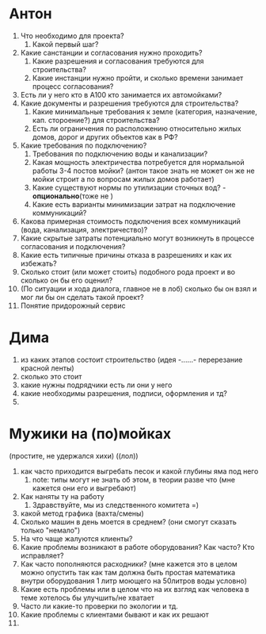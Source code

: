 # Антон
1. Что необходимо для проекта?
	1. Какой первый шаг?
2. Какие санстанции и согласования нужно проходить?
	1. Какие разрешения и согласования требуются для строительства?
	2. Какие инстанции нужно пройти, и сколько времени занимает процесс согласования?
3. Есть ли у него кто в А100 кто занимается их автомойками?
4. Какие документы и разрешения требуются для строительства? 
	1. Какие минимальные требования к земле (категория, назначение, кап. стороение?) для строительства?
	2. Есть ли ограничения по расположению относительно жилых домов, дорог и других объектов как в РФ?
5. Какие требования по подключению?
	1. Требования по подключению воды и канализации?
	2. Какая мощность электричества потребуется для нормальной работы 3-4 постов мойки?
	   (антон такое знать не может он же не мойки строит а по вопросам жилых домов работает)
	3. Какие существуют нормы по утилизации сточных вод? - **опционально**(тоже не )
	4. Какие есть варианты минимизации затрат на подключение коммуникаций?
6.  Какова примерная стоимость подключения всех коммуникаций (вода, канализация, электричество)?
7. Какие скрытые затраты потенциально могут возникнуть в процессе согласования и подключения?
8. Какие есть типичные причины отказа в разрешениях и как их избежать?
9. Сколько стоит (или может стоить) подобного рода проект и во сколько он бы его оценил?
10. (По ситуации и хода диалога, главное не в лоб) сколько бы он взял и мог ли бы он сделать такой проект? 
11. Понятие придорожный сервис
# Дима
1. из каких этапов состоит строительство (идея -......- перерезание красной ленты)
2. сколько это стоит
3. какие нужны подрядчики
	есть ли они у него
4. какие необходимы разрешения, подписи, оформления и тд?
5. 
# Мужики на (по)мойках 
(простите, не удержался хихи) ((лол))
1. как часто приходится выгребать песок и какой глубины яма под него
	1. note: типы могут не знать об этом, в теории разве что
	   (мне кажется они его и выгребают)
2. Как наняты ту на работу
	1. Здравствуйте, мы из следственного комитета =)
3. какой метод графика (вахта/смены)
4. Сколько машин в день моется в среднем?
   (они смогут сказать только "немало")
5. На что чаще жалуются клиенты?
6. Какие проблемы возникают в работе оборудования? Как часто? Кто исправляет?
7. Как часто пополняются расходники?
   (мне кажется это в целом можно опустить так как там должна быть простая математика внутри оборудования 1 литр моющего на 50литров воды условно)
8. Какие есть проблемы или в целом что на их взгляд как человека в теме хотелось бы улучшить/не хватает 
9. Часто ли какие-то проверки по экологии и тд.
10. Какие проблемы с клиентами бывают и как их решают
11. 